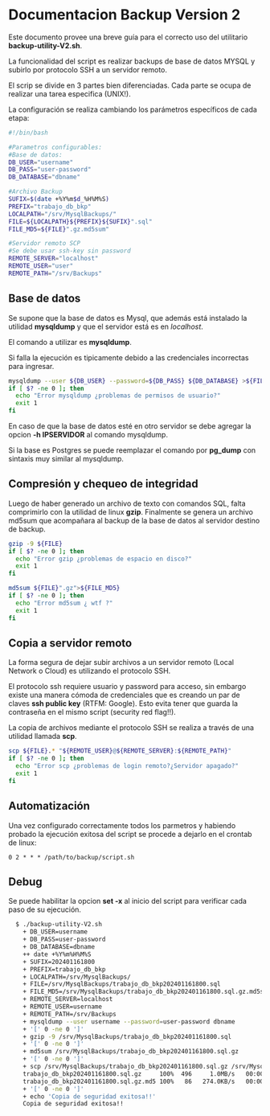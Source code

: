 # Documentacion Backup Version 2

Este documento provee una breve guía para el correcto uso del utilitario **backup-utility-V2.sh**.

La funcionalidad del script es realizar backups de base de datos MYSQL y subirlo por protocolo SSH a un servidor remoto.

El scrip se divide en 3 partes bien diferenciadas. Cada parte se ocupa de realizar una tarea especifica (UNIX!).

La configuración se realiza cambiando los parámetros específicos de cada etapa:

```bash
#!/bin/bash

#Parametros configurables:
#Base de datos:
DB_USER="username"
DB_PASS="user-password"
DB_DATABASE="dbname"

#Archivo Backup
SUFIX=$(date +%Y%m$d_%H%M%S)
PREFIX="trabajo_db_bkp"
LOCALPATH="/srv/MysqlBackups/"
FILE=${LOCALPATH}${PREFIX}${SUFIX}".sql"
FILE_MD5=${FILE}".gz.md5sum"

#Servidor remoto SCP
#Se debe usar ssh-key sin password
REMOTE_SERVER="localhost"
REMOTE_USER="user"
REMOTE_PATH="/srv/Backups"
```

## Base de datos

Se supone que la base de datos es Mysql, que además está instalado la utilidad **mysqldump** y que el servidor está es en *localhost*.

El comando a utilizar es **mysqldump**. 

Si falla la  ejecución es tipicamente debido a las credenciales incorrectas para ingresar.

```bash
mysqldump --user ${DB_USER} --password=${DB_PASS} ${DB_DATABASE} >${FILE}
if [ $? -ne 0 ]; then
  echo "Error mysqldump ¿problemas de permisos de usuario?"
  exit 1
fi
```

En caso de que la base de datos esté en otro servidor se debe agregar la opcion **-h IPSERVIDOR** al comando mysqldump.

Si la base es Postgres se puede reemplazar el comando por **pg_dump** con sintaxis muy similar al mysqldump.

## Compresión y chequeo de integridad

Luego de haber generado un archivo de texto con comandos SQL, falta comprimirlo con la utilidad de linux **gzip**. Finalmente se genera un archivo md5sum que acompañara al backup de la base de datos al servidor destino de backup.

```bash
gzip -9 ${FILE}
if [ $? -ne 0 ]; then
  echo "Error gzip ¿problemas de espacio en disco?"
  exit 1
fi

md5sum ${FILE}".gz">${FILE_MD5}
if [ $? -ne 0 ]; then
  echo "Error md5sum ¿ wtf ?"
  exit 1
fi
```

## Copia a servidor remoto

La forma segura de dejar subir archivos a un servidor remoto (Local Network o Cloud) es utilizando el protocolo SSH.

El protocolo ssh requiere usuario y password para acceso, sin embargo existe una manera cómoda de credenciales que es creando un par de claves **ssh public key**  (RTFM: Google). Esto evita tener que guarda la contraseña en el mismo script (security red flag!!).

La copia de archivos mediante el protocolo SSH se realiza a través de una utilidad llamada **scp**.

```bash
scp ${FILE}.* "${REMOTE_USER}@${REMOTE_SERVER}:${REMOTE_PATH}"
if [ $? -ne 0 ]; then
  echo "Error scp ¿problemas de login remoto?¿Servidor apagado?"
  exit 1
fi
```


## Automatización

Una vez configurado correctamente todos los parmetros y habiendo probado la ejecución exitosa del script se procede a dejarlo en el crontab de linux:

```
0 2 * * * /path/to/backup/script.sh
```


## Debug

Se puede habilitar la opcion **set -x** al inicio del script para verificar cada paso de su ejecución.

```bash
  $ ./backup-utility-V2.sh                                 
    + DB_USER=username                                                      
    + DB_PASS=user-password          
    + DB_DATABASE=dbname                                                    
    ++ date +%Y%m%H%M%S              
    + SUFIX=202401161800                                                    
    + PREFIX=trabajo_db_bkp          
    + LOCALPATH=/srv/MysqlBackups/                                          
    + FILE=/srv/MysqlBackups/trabajo_db_bkp202401161800.sql
    + FILE_MD5=/srv/MysqlBackups/trabajo_db_bkp202401161800.sql.gz.md5sum
    + REMOTE_SERVER=localhost        
    + REMOTE_USER=username                                                     
    + REMOTE_PATH=/srv/Backups       
    + mysqldump --user username --password=user-password dbname
    + '[' 0 -ne 0 ']'                   
    + gzip -9 /srv/MysqlBackups/trabajo_db_bkp202401161800.sql
    + '[' 0 -ne 0 ']'                   
    + md5sum /srv/MysqlBackups/trabajo_db_bkp202401161800.sql.gz
    + '[' 0 -ne 0 ']'                   
    + scp /srv/MysqlBackups/trabajo_db_bkp202401161800.sql.gz /srv/MysqlBackups/trabajo_db_bkp202401161800.sql.gz.md5sum usuario@localhost:/srv/Backups
    trabajo_db_bkp202401161800.sql.gz     100%  496     1.0MB/s   00:00    
    trabajo_db_bkp202401161800.sql.gz.md5 100%   86   274.0KB/s   00:00    
    + '[' 0 -ne 0 ']'                   
    + echo 'Copia de seguridad exitosa!!'
    Copia de seguridad exitosa!!
      
```

